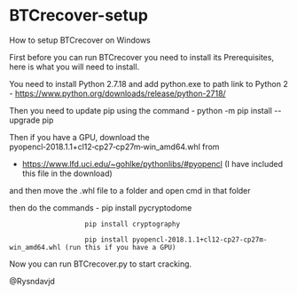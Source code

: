 # BTCrecover-setup
 How to setup BTCrecover on Windows

First before you can run BTCrecover you need to install its Prerequisites, here is what you will need to install.

You need to install Python 2.7.18 and add python.exe to path 
link to Python 2 - https://www.python.org/downloads/release/python-2718/

Then you need to update pip using the command - python -m pip install --upgrade pip

Then if you have a GPU, download the pyopencl‑2018.1.1+cl12‑cp27‑cp27m‑win_amd64.whl from
- https://www.lfd.uci.edu/~gohlke/pythonlibs/#pyopencl  (I have included this file in the download)


and then move the .whl file to a folder and open cmd in that folder

then do the commands - pip install pycryptodome

                       pip install cryptography 

                       pip install pyopencl-2018.1.1+cl12-cp27-cp27m-win_amd64.whl (run this if you have a GPU)
 


Now you can run BTCrecover.py to start cracking.

@Rysndavjd



